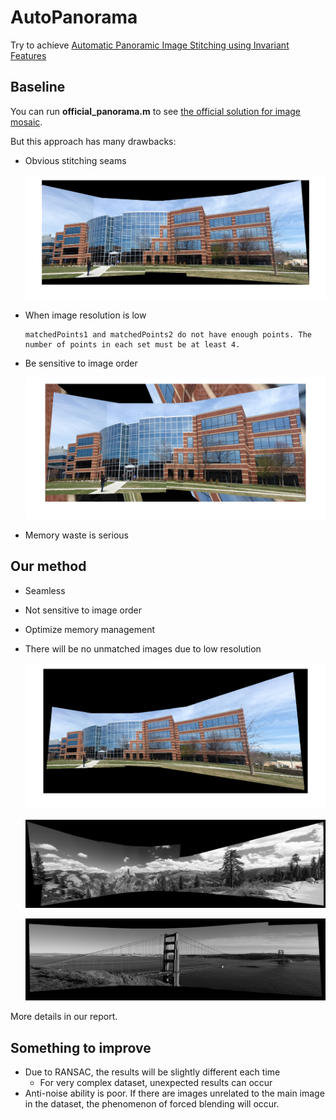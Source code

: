 # AutoPanorama
Try to achieve [Automatic Panoramic Image Stitching using Invariant Features](http://citeseerx.ist.psu.edu/viewdoc/download?doi=10.1.1.193.2527&rep=rep1&type=pdf)

## Baseline

You can run **official_panorama.m** to see [the official solution for image mosaic](https://ww2.mathworks.cn/help/vision/examples/feature-based-panoramic-image-stitching.html).

But this approach has many drawbacks:

- Obvious stitching seams
  <p align="center">
  <img src="https://github.com/BrandonHanx/AutoPanorama/blob/master/results/normal.png" />
  </p>

- When image resolution is low

  ```
  matchedPoints1 and matchedPoints2 do not have enough points. The number of points in each set must be at least 4.
  ```

- Be sensitive to image order
  <p align="center">
  <img src="https://github.com/BrandonHanx/AutoPanorama/blob/master/results/error.png" />
  </p>

- Memory waste is serious

## Our method

- Seamless

- Not sensitive to image order
- Optimize memory management
- There will be no unmatched images due to low resolution

  <p align="center">
  <img src="https://github.com/BrandonHanx/AutoPanorama/blob/master/results/our_building.png" />
  </p>

  <p align="center">
  <img src="https://github.com/BrandonHanx/AutoPanorama/blob/master/results/perfect.png" />
  </p>

  <p align="center">
  <img src="https://github.com/BrandonHanx/AutoPanorama/blob/master/results/golden_gate.png" />
  </p>

More details in our report.

## Something to improve

- Due to RANSAC, the results will be slightly different each time
  - For very complex dataset, unexpected results can occur
- Anti-noise ability is poor. If there are images unrelated to the main image in the dataset, the phenomenon of forced blending will occur.